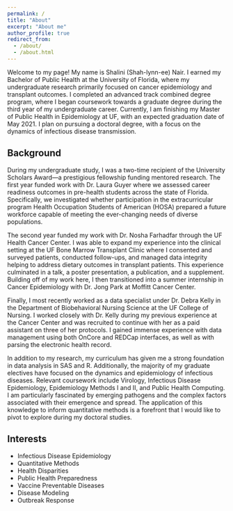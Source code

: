 ```yaml
---
permalink: /
title: "About"
excerpt: "About me"
author_profile: true
redirect_from: 
  - /about/
  - /about.html
---
```

  
Welcome to my page! My name is Shalini (Shah-lynn-ee) Nair. I earned my Bachelor of Public Health at the University of Florida, where my undergraduate research primarily focused on cancer epidemiology and transplant outcomes. I completed an advanced track combined degree program, where I began coursework towards a graduate degree during the third year of my undergraduate career. Currently, I am finishing my Master of Public Health in Epidemiology at UF, with an expected graduation date of May 2021. I plan on pursuing a doctoral degree, with a focus on the dynamics of infectious disease transmission. 

## Background 

During my undergraduate study, I was a two-time recipient of the University Scholars Award—a prestigious fellowship funding mentored research. The first year funded work with Dr. Laura Guyer where we assessed career readiness outcomes in pre-health students across the state of Florida. Specifically, we investigated whether participation in the extracurricular program Health Occupation Students of American (HOSA) prepared a future workforce capable of meeting the ever-changing needs of diverse populations.  

The second year funded my work with Dr. Nosha Farhadfar through the UF Health Cancer Center. I was able to expand my experience into the clinical setting at the UF Bone Marrow Transplant Clinic where I consented and surveyed patients, conducted follow-ups, and managed data integrity helping to address dietary outcomes in transplant patients. This experience culminated in a talk, a poster presentation, a publication, and a supplement. Building off of my work here, I then transitioned into a summer internship in Cancer Epidemiology with Dr. Jong Park at Moffitt Cancer Center.   

Finally, I most recently worked as a data specialist under Dr. Debra Kelly in the Department of Biobehavioral Nursing Science at the UF College of Nursing. I worked closely with Dr. Kelly during my previous experience at the Cancer Center and was recruited to continue with her as a paid assistant on three of her protocols. I gained immense experience with data management using both OnCore and REDCap interfaces, as well as with parsing the electronic health record.  

In addition to my research, my curriculum has given me a strong foundation in data analysis in SAS and R. Additionally, the majority of my graduate electives have focused on the dynamics and epidemiology of infectious diseases. Relevant coursework include Virology, Infectious Disease Epidemiology, Epidemiology Methods I and II, and Public Health Computing. I am particularly fascinated by emerging pathogens and the complex factors associated with their emergence and spread. The application of this knowledge to inform quantitative methods is a forefront that I would like to pivot to explore during my doctoral studies. 

## Interests   

* Infectious Disease Epidemiology  
* Quantitative Methods 
* Health Disparities 
* Public Health Preparedness
* Vaccine Preventable Diseases 
* Disease Modeling  
* Outbreak Response

